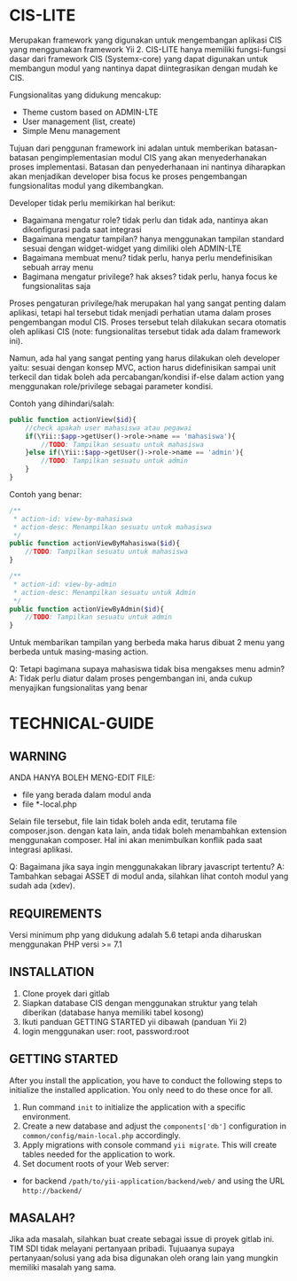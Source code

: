 CIS-LITE 
==========

Merupakan framework yang digunakan untuk mengembangan aplikasi CIS yang menggunakan framework Yii 2. CIS-LITE hanya memiliki fungsi-fungsi dasar dari framework CIS (Systemx-core) yang dapat digunakan untuk membangun modul yang nantinya dapat diintegrasikan dengan mudah ke CIS.

Fungsionalitas yang didukung mencakup:
- Theme custom based on  ADMIN-LTE
- User management (list, create)
- Simple Menu management


Tujuan dari penggunan framework ini adalan untuk memberikan batasan-batasan pengimplementasian modul CIS yang akan menyederhanakan proses implementasi. Batasan dan penyederhanaan ini nantinya diharapkan akan menjadikan developer bisa focus ke proses pengembangan fungsionalitas modul yang dikembangkan.

Developer tidak perlu memikirkan hal berikut:
- Bagaimana mengatur role? tidak perlu dan tidak ada, nantinya akan dikonfigurasi pada saat integrasi
- Bagaimana mengatur tampilan? hanya menggunakan tampilan standard sesuai dengan widget-widget yang dimiliki oleh ADMIN-LTE
- Bagaimana membuat menu? tidak perlu, hanya perlu mendefinisikan sebuah array menu
- Bagimana mengatur privilege? hak akses? tidak perlu, hanya focus ke fungsionalitas saja

Proses pengaturan privilege/hak merupakan hal yang sangat penting dalam aplikasi, tetapi hal tersebut tidak menjadi perhatian utama dalam proses pengembangan modul CIS. Proses tersebut telah dilakukan secara otomatis oleh aplikasi CIS (note: fungsionalitas tersebut tidak ada dalam framework ini).

Namun, ada hal yang  sangat penting yang harus dilakukan oleh developer yaitu: sesuai dengan konsep MVC, action harus didefinisikan sampai unit terkecil dan tidak boleh ada percabangan/kondisi if-else dalam action yang menggunakan role/privilege sebagai parameter kondisi.

Contoh yang dihindari/salah:
```php
public function actionView($id){
	//check apakah user mahasiswa atau pegawai
	if(\Yii::$app->getUser()->role->name == 'mahasiswa'){
		//TODO: Tampilkan sesuatu untuk mahasiswa
	}else if(\Yii::$app->getUser()->role->name == 'admin'){
		//TODO: Tampilkan sesuatu untuk admin
	}
}
```

Contoh yang benar:
```php
/**
 * action-id: view-by-mahasiswa
 * action-desc: Menampilkan sesuatu untuk mahasiswa
 */
public function actionViewByMahasiswa($id){
	//TODO: Tampilkan sesuatu untuk mahasiswa
}

/**
 * action-id: view-by-admin
 * action-desc: Menampilkan sesuatu untuk Admin
 */
public function actionViewByAdmin($id){
	//TODO: Tampilkan sesuatu untuk admin
}
```

Untuk membarikan tampilan yang berbeda maka harus dibuat 2 menu yang berbeda untuk masing-masing action.

Q: Tetapi bagimana supaya mahasiswa tidak bisa mengakses menu admin? 
A: Tidak perlu diatur dalam proses pengembangan ini, anda cukup menyajikan fungsionalitas yang benar



TECHNICAL-GUIDE
===============
WARNING
-------

ANDA HANYA BOLEH MENG-EDIT FILE:
- file yang berada dalam modul anda
- file *-local.php

Selain file tersebut, file lain tidak boleh anda edit, terutama file composer.json. dengan kata lain, anda tidak boleh menambahkan extension menggunakan composer. Hal ini akan menimbulkan konflik pada saat integrasi aplikasi.

Q: Bagaimana jika saya ingin menggunakakan library javascript tertentu?
A: Tambahkan sebagai ASSET di modul anda, silahkan lihat contoh modul yang sudah ada (xdev).

REQUIREMENTS
------------

Versi minimum php yang didukung adalah 5.6 tetapi anda diharuskan menggunakan PHP versi >= 7.1


INSTALLATION
------------

1. Clone proyek dari gitlab
2. Siapkan database CIS dengan menggunakan struktur yang telah diberikan (database hanya memiliki tabel kosong)
2. Ikuti panduan GETTING STARTED yii dibawah (panduan Yii 2)
3. login menggunakan user: root, password:root

GETTING STARTED
---------------

After you install the application, you have to conduct the following steps to initialize
the installed application. You only need to do these once for all.

1. Run command `init` to initialize the application with a specific environment.
2. Create a new database and adjust the `components['db']` configuration in `common/config/main-local.php` accordingly.
3. Apply migrations with console command `yii migrate`. This will create tables needed for the application to work.
4. Set document roots of your Web server:

- for backend `/path/to/yii-application/backend/web/` and using the URL `http://backend/`

MASALAH?
--------

Jika ada masalah, silahkan buat create sebagai issue di proyek gitlab ini. TIM SDI tidak melayani pertanyaan pribadi. Tujuaanya supaya pertanyaan/solusi yang ada bisa digunakan oleh orang lain yang mungkin memiliki masalah yang sama.

